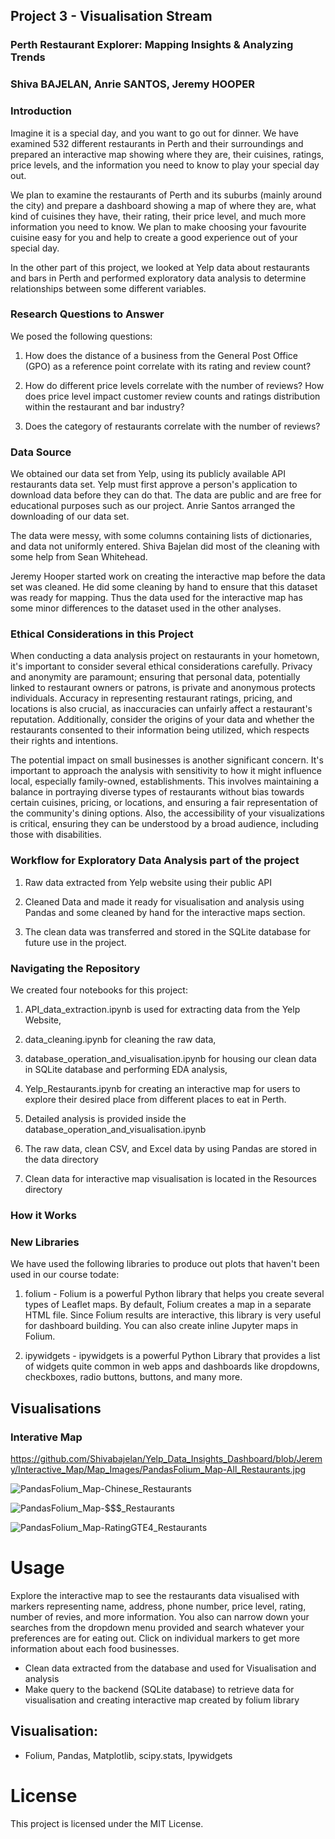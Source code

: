 ## Project 3 - Visualisation Stream 

### Perth Restaurant Explorer: Mapping Insights & Analyzing Trends

### Shiva BAJELAN, Anrie SANTOS, Jeremy HOOPER

### Introduction

Imagine it is a special day, and you want to go out for dinner. We have examined 532 different restaurants in Perth and their surroundings and prepared an interactive map showing where they are, their cuisines, ratings, price levels, and the information you need to know to play your special day out.

We plan to examine the restaurants of Perth and its suburbs (mainly around the city) and prepare a dashboard showing a map of where they are, what kind of cuisines they have, their rating, their price level, and much more information you need to know. We plan to make choosing your favourite cuisine easy for you and help to create a good experience out of your special day. 

In the other part of this project, we looked at Yelp data about restaurants and bars in Perth and performed exploratory data analysis to determine relationships between some different variables.

### Research Questions to Answer

We posed the following questions:

 1. How does the distance of a business from the General Post Office (GPO) as a reference point correlate with its rating and review count?
    
 2. How do different price levels correlate with the number of reviews? How does price level impact customer review counts and ratings distribution within the restaurant and bar industry?
    
 3. Does the category of restaurants correlate with the number of reviews?
   
### Data Source

We obtained our data set from Yelp, using its publicly available API restaurants data set. Yelp must first approve a person's application to download data before they can do that. The data are public and are free for educational purposes such as our project. Anrie Santos arranged the downloading of our data set.

The data were messy, with some columns containing lists of dictionaries, and data not uniformly entered. Shiva Bajelan did most of the cleaning with some help from Sean Whitehead.

Jeremy Hooper started work on creating the interactive map before the data set was cleaned. He did some cleaning by hand to ensure that this dataset was ready for mapping. Thus the data used for the interactive map has some minor differences to the dataset used in the other analyses.

### Ethical Considerations in this Project

When conducting a data analysis project on restaurants in your hometown, it's important to consider several ethical considerations carefully. Privacy and anonymity are paramount; ensuring that personal data, potentially linked to restaurant owners or patrons, is private and anonymous protects individuals. Accuracy in representing restaurant ratings, pricing, and locations is also crucial, as inaccuracies can unfairly affect a restaurant's reputation. Additionally, consider the origins of your data and whether the restaurants consented to their information being utilized, which respects their rights and intentions.

The potential impact on small businesses is another significant concern. It's important to approach the analysis with sensitivity to how it might influence local, especially family-owned, establishments. This involves maintaining a balance in portraying diverse types of restaurants without bias towards certain cuisines, pricing, or locations, and ensuring a fair representation of the community's dining options. Also, the accessibility of your visualizations is critical, ensuring they can be understood by a broad audience, including those with disabilities.

### Workflow for Exploratory Data Analysis part of the project

1. Raw data extracted from Yelp website using their public API

2. Cleaned Data and made it ready for visualisation and analysis using Pandas and some cleaned by hand for the interactive maps section.

3. The clean data was transferred and stored in the SQLite database for future use in the project.

### Navigating the Repository

We created four notebooks for this project:

  1. API_data_extraction.ipynb is used for extracting data from the Yelp Website,
 
  2. data_cleaning.ipynb for cleaning the raw data,
      
  3. database_operation_and_visualisation.ipynb for housing our clean data in SQLite database and performing EDA analysis,
     
  4. Yelp_Restaurants.ipynb for creating an interactive map for users to explore their desired place from different places to eat in Perth.
   
  5. Detailed analysis is provided inside the database_operation_and_visualisation.ipynb
   
  6. The raw data, clean CSV, and Excel data by using Pandas are stored in the data directory

  7. Clean data for interactive map visualisation is located in the Resources directory

### How it Works


### New Libraries
We have used the following libraries to produce out plots that haven't been used in our course todate: 

 1.  folium - Folium is a powerful Python library that helps you create several types of Leaflet maps. By default, Folium creates a map in a separate HTML file. Since Folium results are interactive, this library is very useful for dashboard building. You can also create inline Jupyter maps in Folium.
  
 2.  ipywidgets - ipywidgets is a powerful Python Library that provides a list of widgets quite common in web apps and dashboards like dropdowns, checkboxes, radio buttons, buttons, and many more.


## Visualisations

### Interative Map

https://github.com/Shivabajelan/Yelp_Data_Insights_Dashboard/blob/Jeremy/Interactive_Map/Map_Images/PandasFolium_Map-All_Restaurants.jpg



![PandasFolium_Map-Chinese_Restaurants](https://github.com/Shivabajelan/Yelp_Data_Insights_Dashboard/assets/144417761/42720219-f506-4ade-bc8d-ca309efe1ee4)


![PandasFolium_Map-$$$_Restaurants](https://github.com/Shivabajelan/Yelp_Data_Insights_Dashboard/assets/144417761/792957d4-85ee-476c-be4a-df621bd98de1)



![PandasFolium_Map-RatingGTE4_Restaurants](https://github.com/Shivabajelan/Yelp_Data_Insights_Dashboard/assets/144417761/a406c72a-0646-48b6-a176-0e59122ccd61)













# Usage
Explore the interactive map to see the restaurants data visualised with markers representing name, address, phone number, price level, rating, number of revies, and more information. You also can narrow down your searches from the dropdown menu provided and search whatever your preferences are for eating out. Click on individual markers to get more information about each food businesses.

   




* Clean data extracted from the database and used for Visualisation and analysis 
* Make query to the backend (SQLite database) to retrieve data for visualisation and creating interactive map created by folium library





## Visualisation:
* Folium, Pandas, Matplotlib, scipy.stats, Ipywidgets
  




# License 
This project is licensed under the MIT License.
